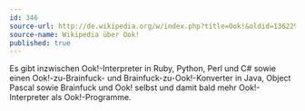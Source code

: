 ```yaml
---
id: 346
source-url: http://de.wikipedia.org/w/index.php?title=Ook!&oldid=136229981
source-name: Wikipedia über Ook!
published: true
---
```

Es gibt inzwischen Ook!-Interpreter in Ruby, Python, Perl und C# sowie einen Ook!-zu-Brainfuck- und Brainfuck-zu-Ook!-Konverter in Java, Object Pascal sowie Brainfuck und Ook! selbst und damit bald mehr Ook!-Interpreter als Ook!-Programme.
